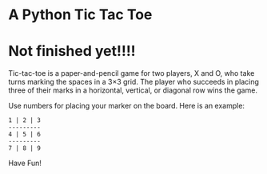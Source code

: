 # A Python Tic Tac Toe

# Not finished yet!!!!

Tic-tac-toe is a paper-and-pencil game for two players, X and O, who take turns marking the spaces in a 3×3 grid. The player who succeeds in placing three of their marks in a horizontal, vertical, or diagonal row wins the game.

Use numbers for placing your marker on the board. 
Here is an example:

```
1 | 2 | 3
---------
4 | 5 | 6
---------
7 | 8 | 9
```

Have Fun!